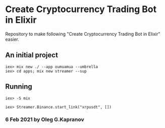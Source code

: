 # Create Cryptocurrency Trading Bot in Elixir

Repository to make following "Create Cryptocurrency Trading Bot in
Elixir" easier.

## An initial project

```
iex> mix new ./ --app oumuamua --umbrella
iex> cd apps; mix new streamer --sup
```

## Running

```
iex> -S mix
```

```
iex> Streamer.Binance.start_link("xrpusdt", [])
```

### 6 Feb 2021 by Oleg G.Kapranov

[1]: https://leanpub.com/create-a-cryptocurrency-trading-bot-in-elixir
[2]: https://www.youtube.com/playlist?list=PLxsE19GnjC5Nv1CbeKOiS5YqGqw35aZFJ
[3]: https://github.com/frathon/hedgehog
[4]: https://github.com/Kapranov/oumuamua
